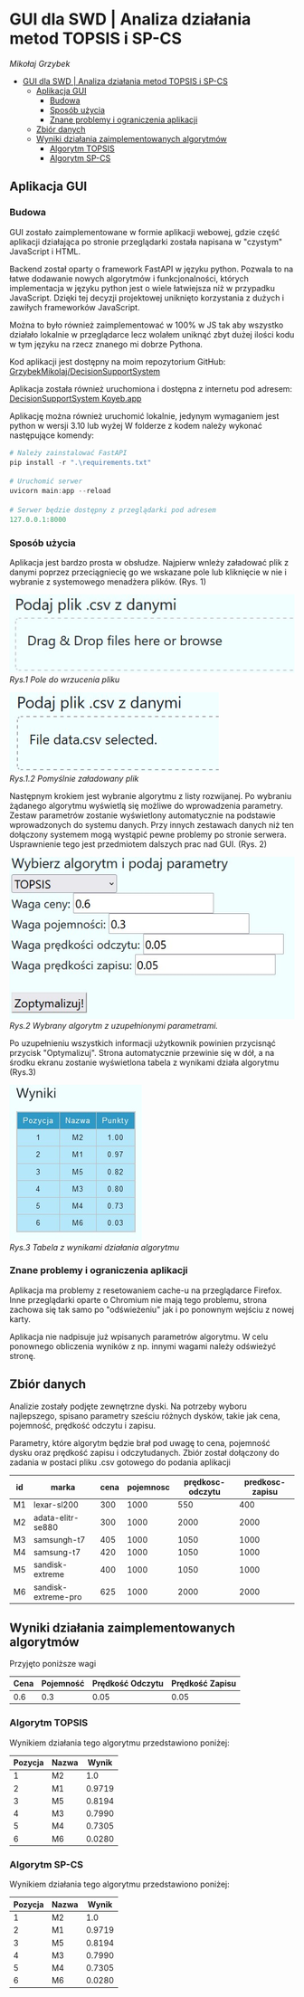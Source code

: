 # GUI dla SWD | Analiza działania metod TOPSIS i SP-CS
*Mikołaj Grzybek*

- [GUI dla SWD | Analiza działania metod TOPSIS i SP-CS](#gui-dla-swd--analiza-działania-metod-topsis-i-sp-cs)
  - [Aplikacja GUI ](#aplikacja-gui-)
    - [Budowa](#budowa)
    - [Sposób użycia](#sposób-użycia)
    - [Znane problemy i ograniczenia aplikacji](#znane-problemy-i-ograniczenia-aplikacji)
  - [Zbiór danych](#zbiór-danych)
  - [Wyniki działania zaimplementowanych algorytmów](#wyniki-działania-zaimplementowanych-algorytmów)
    - [Algorytm TOPSIS](#algorytm-topsis)
    - [Algorytm SP-CS](#algorytm-sp-cs)


## Aplikacja GUI <a name="sekcja-1"></a>

### Budowa
GUI zostało zaimplementowane w formie aplikacji webowej, gdzie część aplikacji działająca po stronie przeglądarki została napisana w "czystym" JavaScript i HTML.

Backend został oparty o framework FastAPI w języku python. Pozwala to na łatwe dodawanie nowych algorytmów i funkcjonalności, których implementacja w języku python jest o wiele łatwiejsza niż w przypadku JavaScript. Dzięki tej decyzji projektowej uniknięto korzystania z dużych i zawiłych frameworków JavaScript. 

Można to było również zaimplementować w 100% w JS tak aby wszystko działało lokalnie w przeglądarce lecz wolałem uniknąć zbyt dużej ilości kodu w tym języku na rzecz znanego mi dobrze Pythona.

Kod aplikacji jest dostępny na moim repozytorium GitHub: [GrzybekMikolaj/DecisionSupportSystem](https://github.com/GrzybekMikolaj/DecisionSupportSystem)

Aplikacja została również uruchomiona i dostępna z internetu pod adresem: [DecisionSupportSystem Koyeb.app](https://decisionsupportsystem-grzybek-private.koyeb.app/)

Aplikację można również uruchomić lokalnie, jedynym wymaganiem jest python w wersji 3.10 lub wyżej
W folderze z kodem należy wykonać następujące komendy:
``` powershell
# Należy zainstalować FastAPI
pip install -r ".\requirements.txt"

# Uruchomić serwer
uvicorn main:app --reload

# Serwer będzie dostępny z przeglądarki pod adresem 
127.0.0.1:8000
```

### Sposób użycia
Aplikacja jest bardzo prosta w obsłudze. Najpierw wnleży załadować plik z danymi poprzez przeciągniecię go we wskazane pole lub kliknięcie w nie i wybranie z systemowego menadżera plików. (Rys. 1)

![alt](rys1.jpg)
<br> *Rys.1 Pole do wrzucenia pliku*

![alt](rys1_2.jpg)
<br> *Rys.1.2 Pomyślnie załadowany plik*

Następnym krokiem jest wybranie algorytmu z listy rozwijanej. Po wybraniu żądanego algorytmu wyświetlą się możliwe do wprowadzenia parametry. Zestaw parametrów zostanie wyświetlony automatycznie na podstawie wprowadzonych do systemu danych. Przy innych zestawach danych niż ten dołączony systemem mogą wystąpić pewne problemy po stronie serwera. Usprawnienie tego jest przedmiotem dalszych prac nad GUI. (Rys. 2)

![alt](rys2.jpg)
<br> *Rys.2 Wybrany algorytm z uzupełnionymi parametrami.*

Po uzupełnieniu wszystkich informacji użytkownik powinien przycisnąć przycisk  "Optymalizuj". Strona automatycznie przewinie się w dół, a na środku ekranu zostanie wyświetlona tabela z wynikami działa algorytmu (Rys.3)

![alt](rys3.jpg)
<br> *Rys.3 Tabela z wynikami działania algorytmu*

### Znane problemy i ograniczenia aplikacji
Aplikacja ma problemy z resetowaniem cache-u na przeglądarce Firefox. Inne przeglądarki oparte o Chromium nie mają tego problemu, strona zachowa się tak samo po "odświeżeniu" jak i po ponownym wejściu z nowej karty.

Aplikacja nie nadpisuje już wpisanych parametrów algorytmu. W celu ponownego obliczenia wyników z np. innymi wagami należy odświeżyć stronę. 



## Zbiór danych
Analizie zostały podjęte zewnętrzne dyski. Na potrzeby wyboru najlepszego, 
spisano parametry sześciu różnych dysków, takie jak cena, pojemność, prędkość odczytu i zapisu. 

Parametry, które algorytm będzie brał pod uwagę to cena, pojemność dysku oraz prędkość zapisu i odczytudanych.
Zbiór został dołączony do zadania w postaci pliku .csv gotowego do podania aplikacji


id | marka |  cena  | pojemnosc  | prędkosc-odczytu | predkosc-zapisu
---- | ---- | ---- | ---- | ---- | ---- |
M1 | lexar-sl200 | 300 | 1000   | 550 |      400
M2 |  adata-elitr-se880 |   300 |     1000 |        2000 |      2000
M3 |  samsungh-t7 | 405 |  1000   |   1050 |       1000
M4 | samsung-t7 |   420 |  1000 | 1050 |             1000
M5 | sandisk-extreme | 400 |  1000 | 1050 |            1000
M6 |  sandisk-extreme-pro |     625 |     1000 |        2000 | 2000




## Wyniki działania zaimplementowanych algorytmów
Przyjęto poniższe wagi

Cena  | Pojemność  | Prędkość Odczytu | Prędkość Zapisu
| ---- | ---- | ---- | ---- |
0.6 | 0.3 | 0.05 | 0.05



### Algorytm TOPSIS

Wynikiem działania tego algorytmu przedstawiono poniżej:

Pozycja | Nazwa | Wynik 
---- | ---- | ----
1 | M2 | 1.0 
2 | M1 | 0.9719
3 | M5 | 0.8194 
4 | M3 | 0.7990 
5 | M4 | 0.7305
6 | M6 | 0.0280

### Algorytm SP-CS

Wynikiem działania tego algorytmu przedstawiono poniżej:

Pozycja | Nazwa | Wynik 
---- | ---- | ----
1 | M2 | 1.0 
2 | M1 | 0.9719
3 | M5 | 0.8194 
4 | M3 | 0.7990 
5 | M4 | 0.7305
6 | M6 | 0.0280